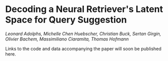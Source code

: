 # Decoding a Neural Retriever's Latent Space for Query Suggestion
*Leonard Adolphs, Michelle Chen Huebscher, Christian Buck, Sertan Girgin, Olivier Bachem, Massimiliano Ciaramita, Thomas Hofmann*


Links to the code and data accompanying the paper will soon be published here.

